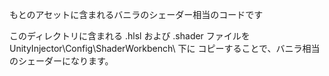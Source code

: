 ﻿もとのアセットに含まれるバニラのシェーダー相当のコードです

このディレクトリに含まれる .hlsl および .shader ファイルを UnityInjector\Config\ShaderWorkbench\ 下に
コピーすることで、バニラ相当のシェーダーになります。
